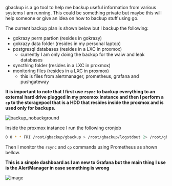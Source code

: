 gbackup is a go tool to help me backup useful information from various systems I am running.
This could be something private but maybe this will help someone or give an idea on how to backup stuff using go.

The current backup plan is shown below but I backup the following:
- gokrazy perm partion (resides in gokrazy)
- gokrazy data folder (resides in my personal laptop)
- postgresql databases (resides in a LXC in proxmox)
  - currently I am only doing the backup for the waiw and leak databases
- syncthing folder (resides in a LXC in proxmox)
- monitoring files (resides in a LXC in proxmox)
  - this is files from alertmanager, prometheus, grafana and pushgateway

**It is important to note that I first use `rsync` to backup everything to an external hard drive plugged in my proxmox instance and then I perform a `cp` to the storagepool that is a HDD that resides inside the proxmox and is used only for backups.**


![backup_nobackground](https://github.com/BrunoTeixeira1996/gbackup/assets/12052283/907964c6-ebb4-48be-8654-eb01dcdf130f)

Inside the proxmox instance I run the following cronjob

``` bash
0 0 * * FRI /root/gbackup/gbackup > /root/gbackup/logstdout 2> /root/gbackup/logstderr
```


Then I monitor the `rsync` and `cp` commands using Prometheus as shown bellow.

**This is a simple dashboard as I am new to Grafana but the main thing I use is the AlertManager in case something is wrong**

![image](https://github.com/BrunoTeixeira1996/gbackup/assets/12052283/0905a2fb-33da-47ba-9f6f-beec1d4a9eb6)
